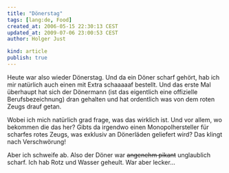 ```yaml
---
title: "Dönerstag"
tags: [lang:de, Food]
created_at: 2006-05-15 22:30:13 CEST
updated_at: 2009-07-06 23:00:53 CEST
author: Holger Just

kind: article
publish: true
---
```


Heute war also wieder Dönerstag. Und da ein Döner scharf gehört, hab ich mir natürlich auch einen mit Extra schaaaaaf bestellt. Und das erste Mal überhaupt hat sich der Dönermann (ist das eigentlich eine offizielle Berufsbezeichnung) dran gehalten und hat ordentlich was von dem roten Zeugs drauf getan.

Wobei ich mich natürlich grad frage, was das wirklich ist. Und vor allem, wo bekommen die das her? Gibts da irgendwo einen Monopolhersteller für scharfes rotes Zeugs, was exklusiv an Dönerläden geliefert wird? Das klingt nach Verschwörung!

Aber ich schweife ab. Also der Döner war <del>angenehm pikant</del> unglaublich scharf. Ich hab Rotz und Wasser geheult. War aber lecker...

